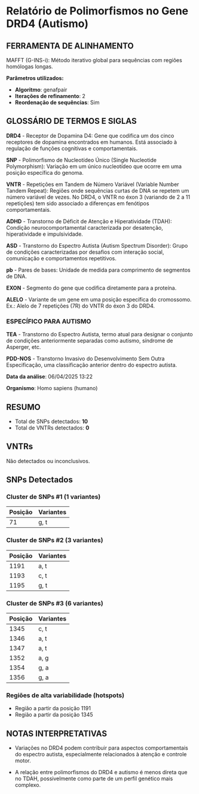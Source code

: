 # Relatório de Polimorfismos no Gene DRD4 (Autismo)

## FERRAMENTA DE ALINHAMENTO

MAFFT (G-INS-i): Método iterativo global para sequências com regiões homólogas longas.

**Parâmetros utilizados:**

- **Algoritmo**: genafpair
- **Iterações de refinamento**: 2
- **Reordenação de sequências**: Sim

## GLOSSÁRIO DE TERMOS E SIGLAS

**DRD4**  - Receptor de Dopamina D4: Gene que codifica um dos cinco receptores de dopamina encontrados em humanos. Está associado à regulação de funções cognitivas e comportamentais.

**SNP**   - Polimorfismo de Nucleotídeo Único (Single Nucleotide Polymorphism): Variação em um único nucleotídeo que ocorre em uma posição específica do genoma.

**VNTR**  - Repetições em Tandem de Número Variável (Variable Number Tandem Repeat): Regiões onde sequências curtas de DNA se repetem um número variável de vezes.
No DRD4, o VNTR no éxon 3 (variando de 2 a 11 repetições) tem sido associado a diferenças em fenótipos comportamentais.

**ADHD**  - Transtorno de Déficit de Atenção e Hiperatividade (TDAH): Condição neurocomportamental caracterizada por desatenção, hiperatividade e impulsividade.

**ASD**   - Transtorno do Espectro Autista (Autism Spectrum Disorder): Grupo de condições caracterizadas por desafios com interação social, comunicação e comportamentos repetitivos.

**pb**    - Pares de bases: Unidade de medida para comprimento de segmentos de DNA.

**EXON**  - Segmento do gene que codifica diretamente para a proteína.

**ALELO** - Variante de um gene em uma posição específica do cromossomo.
Ex.: Alelo de 7 repetições (7R) do VNTR do éxon 3 do DRD4.

### ESPECÍFICO PARA AUTISMO

**TEA**   - Transtorno do Espectro Autista, termo atual para designar o conjunto de condições anteriormente separadas como autismo, síndrome de Asperger, etc.

**PDD-NOS** - Transtorno Invasivo do Desenvolvimento Sem Outra Especificação, uma classificação anterior dentro do espectro autista.

**Data da análise**: 06/04/2025 13:22

**Organismo**: Homo sapiens (humano)

## RESUMO

- Total de SNPs detectados: **10**
- Total de VNTRs detectados: **0**

## VNTRs

Não detectados ou inconclusivos.

## SNPs Detectados

### Cluster de SNPs #1 (1 variantes)

| Posição | Variantes |
|---------|----------|
| 71 | g, t |

### Cluster de SNPs #2 (3 variantes)

| Posição | Variantes |
|---------|----------|
| 1191 | a, t |
| 1193 | c, t |
| 1195 | g, t |

### Cluster de SNPs #3 (6 variantes)

| Posição | Variantes |
|---------|----------|
| 1345 | c, t |
| 1346 | a, t |
| 1347 | a, t |
| 1352 | a, g |
| 1354 | g, a |
| 1356 | g, a |

### Regiões de alta variabilidade (hotspots)

- Região a partir da posição 1191
- Região a partir da posição 1345

## NOTAS INTERPRETATIVAS

- Variações no DRD4 podem contribuir para aspectos comportamentais do espectro autista, especialmente relacionados à atenção e controle motor.

- A relação entre polimorfismos do DRD4 e autismo é menos direta que no TDAH, possivelmente como parte de um perfil genético mais complexo.
